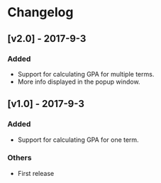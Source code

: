 # Changelog

## [v2.0] - 2017-9-3
### Added
- Support for calculating GPA for multiple terms.
- More info displayed in the popup window.


## [v1.0] - 2017-9-3
### Added
- Support for calculating GPA for one term.

### Others
- First release